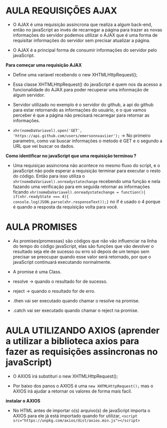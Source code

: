 

# AULA REQUISIÇÕES AJAX

-   O AJAX é uma requisição assincrona que realiza a algum back-end, então no javaScript ao invés de recarregar a página para trazer as novas informações do servidor podemos utilizar o AJAX  que é uma forma de requisitar informações do servidor sem precisar atualizar a página.

-   O AJAX é a principal forma de consumir informações do servidor pelo javaScript.

**Para começar uma requisição AJAX**

-   Define uma variavel recebendo o new XHTMLHttpRequest(); 

-   Essa classe XHTMLHttpRequest() do javaScript é quem nos da acesso a funcionalidade do AJAX para poder recuperar uma informação de algum servidor.

-   Servidor utilizado no exemplo é o servidor do github, a api do github para estar retornando as informações do usuário, e o que vamos perceber é que a página não precisará recarregar para retornar as informações.

-   ` xhr(nomeDaVariavel).open('GET', 'https://api.github.com/users/emersonnxaviier'); ` -> No primeiro parametro, como vai buscar informações o metodo é GET e o segundo a URL que vei buscar os dados.

**Como identificar no javaScript que uma requisição terminou ?**

-   Uma requisiçao assincrona não acontece no mesmo fluxo do script, e o javaScript não pode esperar a requisição terminar para executar o resto do código. Então para isso utiliza o `xhr(nomeDaVariavel).onreadystatechange` recebendo uma função e nela fazando uma verificação para em seguida retornar as informações ficando `xhr(nomeDaVariavel).onreadystatechange = function(){ if(xhr.readyState === 4){ console.log(JSON.parse(xhr.responseText));}` no if é usado o 4 porque é quando a resposta da requisição volta para você.


# AULA PROMISES

-   As promises(promessas) são códigos que não vão influenciar na linha do tempo do código javaScript, elas são funções que vão devolver o resultado seja ele de sucesso ou erro só depois de um tempo sem precisar se preocupar quando esse valor será retornado, por que o javaScript continuará executando normalmente.

-   A promise é uma Class.

-   resolve -> quando o resultado for de sucesso.

-   reject  -> quando o resultado for de erro.

-   .then vai ser executado quando chamar o resolve na promise.

-   .catch vai ser executado quando chamar o reject na promise.

# AULA UTILIZANDO AXIOS (aprender a utilizar a biblioteca axios para fazer as requisições assincronas no javaScript)

-   O AXIOS irá substituri o new XHTMLHttpRequest(); 

-   Por baixo dos panos o AXIOS é uma `new XHTMLHttpRequest();` mas o AXIOS irá ajudar a retornar os valores de forma mais facil.

**instalar o AXIOS**

-   No HTML antes de importar o(s) arquivo(s) de javaScript importa o AXIOS para ele já está importado quando for utilizar,        `<script src="https://unpkg.com/axios/dist/axios.min.js"></script>`



